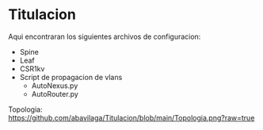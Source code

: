 # Titulacion

Aqui encontraran los siguientes archivos de configuracion:
* Spine
* Leaf
* CSR1kv
* Script de propagacion de vlans
  * AutoNexus.py
  * AutoRouter.py

Topologia:
https://github.com/abavilaga/Titulacion/blob/main/Topologia.png?raw=true
